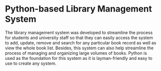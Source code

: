 # Python-based Library Management System
The library management system was developed to streamline the process for students and university staff so that they can easily access the system to add, update, remove and search for any particular book record as well as view the whole book list. Besides, this system can also help streamline the process of managing and organizing large volumes of books. Python is used as the foundation for this system as it is layman-friendly and easy to use to create any system.
